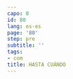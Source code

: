 ```yaml
---
capo: 0
id: 80
lang: es-es
page: '80'
step: pre
subtitle: ''
tags:
- com
title: HASTA CUÁNDO
---
```

